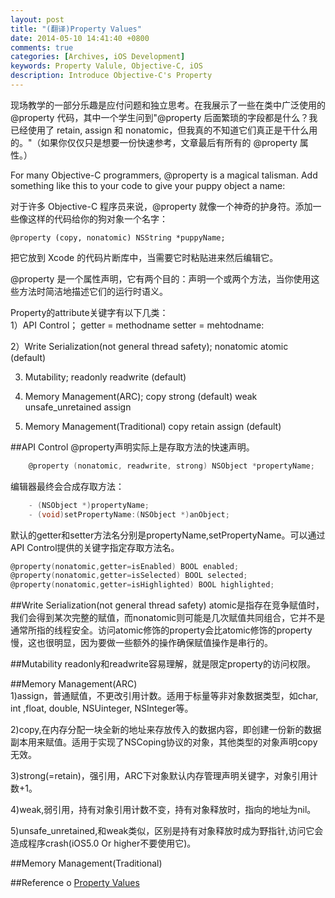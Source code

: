 ```yaml
---
layout: post
title: "(翻译)Property Values"
date: 2014-05-10 14:41:40 +0800
comments: true
categories: [Archives, iOS Development]
keywords: Property Valule, Objective-C, iOS
description: Introduce Objective-C's Property
---
```

 
  现场教学的一部分乐趣是应付问题和独立思考。在我展示了一些在类中广泛使用的 @property 代码，其中一个学生问到"@property 后面繁琐的字段都是什么？我已经使用了 retain, assign 和 nonatomic，但我真的不知道它们真正是干什么用的。"（如果你仅仅只是想要一份快速参考，文章最后有所有的 @property 属性。）
  
  For many Objective-C programmers, @property is a magical talisman. Add something like this to your code to give your puppy object a name:
  
  对于许多 Objective-C 程序员来说，@property 就像一个神奇的护身符。添加一些像这样的代码给你的狗对象一个名字：
  
```
@property (copy, nonatomic) NSString *puppyName;

```

把它放到 Xcode 的代码片断库中，当需要它时粘贴进来然后编辑它。

@property 是一个属性声明，它有两个目的：声明一个或两个方法，当你使用这些方法时简洁地描述它们的运行时语义。
  
 Property的attribute关键字有以下几类：  
 1）API Control；
 	getter = methodname
 	setter = mehtodname:
 
 2）Write Serialization(not general thread safety);
 	nonatomic
 	atomic (default)
 	
 3) Mutability;
 	readonly
 	readwrite (default)
 
 4) Memory Management(ARC);
 	copy
 	strong (default)
 	weak
 	unsafe_unretained
 	assign
 
 5) Memory Management(Traditional)
	copy
	retain
	assign (default)

<!-- more -->

##API Control
@property声明实际上是存取方法的快速声明。
``` objective-c
	@property (nonatomic, readwrite, strong) NSObject *propertyName;
```
编辑器最终会合成存取方法：
``` objective-c
	- (NSObject *)propertyName;
	- (void)setPropertyName:(NSObject *)anObject;
```
默认的getter和setter方法名分别是propertyName,setPropertyName。可以通过API Control提供的关键字指定存取方法名。
``` objective-c
@property(nonatomic,getter=isEnabled) BOOL enabled;                                  // default is YES. if NO, ignores touch events and subclasses may draw differently
@property(nonatomic,getter=isSelected) BOOL selected;                                // default is NO may be used by some subclasses or by application
@property(nonatomic,getter=isHighlighted) BOOL highlighted;                          // default is NO. this gets set/cleared 
```

##Write Serialization(not general thread safety)
atomic是指存在竞争赋值时，我们会得到某次完整的赋值，而nonatomic则可能是几次赋值共同组合，它并不是通常所指的线程安全。访问atomic修饰的property会比atomic修饰的property慢，这也很明显，因为要做一些额外的操作确保赋值操作是串行的。

##Mutability
readonly和readwrite容易理解，就是限定property的访问权限。

##Memory Management(ARC)  
1)assign，普通赋值，不更改引用计数。适用于标量等非对象数据类型，如char, int ,float, double, NSUinteger, NSInteger等。 
 
2)copy,在内存分配一块全新的地址来存放传入的数据内容，即创建一份新的数据副本用来赋值。适用于实现了NSCoping协议的对象，其他类型的对象声明copy无效。  

3)strong(=retain)，强引用，ARC下对象默认内存管理声明关键字，对象引用计数+1。  

4)weak,弱引用，持有对象引用计数不变，持有对象释放时，指向的地址为nil。  

5)unsafe_unretained,和weak类似，区别是持有对象释放时成为野指针,访问它会造成程序crash(iOS5.0 Or higher不要使用它)。

##Memory Management(Traditional)

##Reference
o [Property Values](http://www.bignerdranch.com/blog/property-values/)

